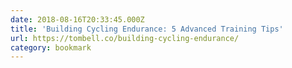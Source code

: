 ```yaml
---
date: 2018-08-16T20:33:45.000Z
title: 'Building Cycling Endurance: 5 Advanced Training Tips'
url: https://tombell.co/building-cycling-endurance/
category: bookmark
---
```

